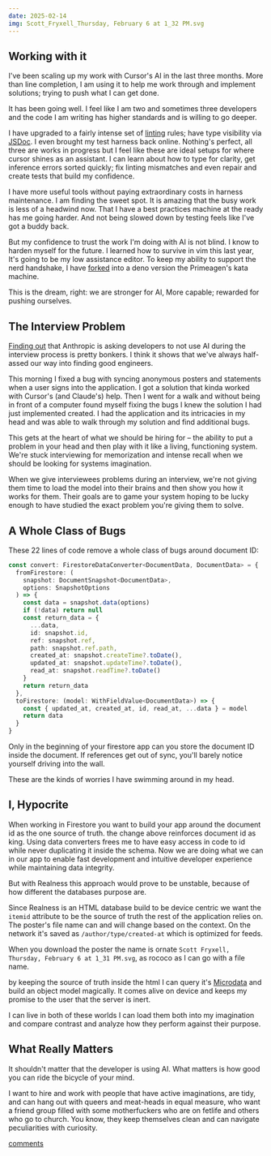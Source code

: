 ```yaml
---
date: 2025-02-14
img: Scott_Fryxell_Thursday, February 6 at 1_32 PM.svg
---
```



## Working with it

I've been scaling up my work with Cursor's AI in the last three months. More than line completion, I am using it to help me work through and implement solutions; trying to push what I can get done.

It has been going well. I feel like I am two and sometimes three developers and the code I am writing has higher standards and is willing to go deeper.

I have upgraded to a fairly intense set of [linting](https://github.com/realness-online/web/blob/main/eslint.config.js) rules; have type visibility via [JSDoc](https://github.com/realness-online/web/blob/main/tsconfig.json). I even brought my test harness back online. Nothing's perfect, all three are works in progress but I feel like these are ideal setups for where cursor shines as an assistant. I can learn about how to type for clarity, get inference errors sorted quickly; fix linting mismatches and even repair and create tests that build my confidence.

I have more useful tools without paying extraordinary costs in harness maintenance. I am finding the sweet spot. It is amazing that the busy work is less of a headwind now. That I have a best practices machine at the ready has me going harder. And not being slowed down by testing feels like I've got a buddy back.

But my confidence to trust the work I'm doing with AI is not blind. I know to harden myself for the future. I learned how to survive in vim this last year, It's going to be my low assistance editor. To keep my ability to support the nerd handshake, I have [forked](https://github.com/scott-fryxell/kata-machine) into a deno version the Primeagen's kata machine.

This is the dream, right: we are stronger for AI, More capable; rewarded for pushing ourselves.

## The Interview Problem

[Finding out](https://www.404media.co/anthropic-claude-job-application-ai-assistants/) that Anthropic is asking developers to not use AI during the interview process is pretty bonkers. I think it shows that we've always half-assed our way into finding good engineers.

This morning I fixed a bug with syncing anonymous posters and statements when a user signs into the application. I got a solution that kinda worked with Cursor's (and Claude's) help. Then I went for a walk and without being in front of a computer found myself fixing the bugs I knew the solution I had just implemented created. I had the application and its intricacies in my head and was able to walk through my solution and find additional bugs.

This gets at the heart of what we should be hiring for – the ability to put a problem in your head and then play with it like a living, functioning system. We're stuck interviewing for memorization and intense recall when we should be looking for systems imagination.

When we give interviewees problems during an interview, we're not giving them time to load the model into their brains and then show you how it works for them. Their goals are to game your system hoping to be lucky enough to have studied the exact problem you're giving them to solve.

## A Whole Class of Bugs

These 22 lines of code remove a whole class of bugs around document ID:

```typescript
const convert: FirestoreDataConverter<DocumentData, DocumentData> = {
  fromFirestore: (
    snapshot: DocumentSnapshot<DocumentData>,
    options: SnapshotOptions
  ) => {
    const data = snapshot.data(options)
    if (!data) return null
    const return_data = {
      ...data,
      id: snapshot.id,
      ref: snapshot.ref,
      path: snapshot.ref.path,
      created_at: snapshot.createTime?.toDate(),
      updated_at: snapshot.updateTime?.toDate(),
      read_at: snapshot.readTime?.toDate()
    }
    return return_data
  },
  toFirestore: (model: WithFieldValue<DocumentData>) => {
    const { updated_at, created_at, id, read_at, ...data } = model
    return data
  }
}
```

Only in the beginning of your firestore app can you store the document ID inside the document. If references get out of sync, you'll barely notice yourself driving into the wall.

These are the kinds of worries I have swimming around in my head.

## I, Hypocrite

When working in Firestore you want to build your app around the document id as the one source of truth. the change above reinforces document id as king. Using data converters frees me to have easy access in code to id while never duplicating it inside the schema. Now we are doing what we can in our app to enable fast development and intuitive developer experience while maintaining data integrity.

But with Realness this approach would prove to be unstable, because of how different the databases purpose are.

Since Realness is an HTML database build to be device centric we want the `itemid` attribute to be the source of truth the rest of the application relies on. The poster's file name can and will change based on the context. On the network it's saved as `/author/type/created-at` which is optimized for feeds.

When you download the poster the name is ornate `Scott Fryxell, Thursday, February 6 at 1_31 PM.svg`, as rococo as I can go with a file name.

by keeping the source of truth inside the html I can query it's [Microdata](https://developer.mozilla.org/en-US/docs/Web/HTML/Microdata) and build an object model magically. It comes alive on device and keeps my promise to the user that the server is  inert.

I can live in both of these worlds I can load them both into my imagination and compare contrast and analyze how they perform against their purpose.

## What Really Matters

It shouldn't matter that the developer is using AI. What matters is how good you can ride the bicycle of your mind.

I want to hire and work with people that have active imaginations, are tidy, and can hang out with queers and meat-heads in equal measure, who want a friend group filled with some motherfuckers who are on fetlife and others who go to church. You know, they keep themselves clean and can navigate peculiarities with curiosity.

[comments](https://news.ycombinator.com/item?id=43054340)
